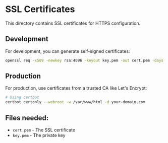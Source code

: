 # SSL Certificates

This directory contains SSL certificates for HTTPS configuration.

## Development
For development, you can generate self-signed certificates:

```bash
openssl req -x509 -newkey rsa:4096 -keyout key.pem -out cert.pem -days 365 -nodes
```

## Production
For production, use certificates from a trusted CA like Let's Encrypt:

```bash
# Using certbot
certbot certonly --webroot -w /var/www/html -d your-domain.com
```

## Files needed:
- `cert.pem` - The SSL certificate
- `key.pem` - The private key